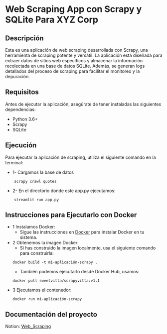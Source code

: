 # Web Scraping App con Scrapy y SQLite Para XYZ Corp
## Descripción
Esta es una aplicación de web scraping desarrollada con Scrapy, una herramienta de scraping potente y versátil. La aplicación está diseñada para extraer datos de sitios web específicos y almacenar la información recolectada en una base de datos SQLite. Además, se generan logs detallados del proceso de scraping para facilitar el monitoreo y la depuración.

## Requisitos
Antes de ejecutar la aplicación, asegúrate de tener instaladas las siguientes dependencias:

* Python 3.6+
* Scrapy
* SQLite

## Ejecución
Para ejecutar la aplicación de scraping, utiliza el siguiente comando en la terminal:

* 1- Cargamos la base de datos
~~~
    scrapy crawl quotes
~~~
* 2- En el directorio donde este app.py ejecutamos:
~~~
    streamlit run app.py
~~~
## Instrucciones para Ejecutarlo con Docker
* 1 Instalamos Docker:
    - Sigue las instrucciones en [Docker](https://docs.docker.com/get-docker/) para instalar Docker en tu sistema.
* 2 Obtenemos la imagen Docker:
    - Si has construido la imagen localmente, usa el siguiente comando para construirla:
  ~~~
  docker build -t mi-aplicación-scrapy .
  ~~~
    - También podemos ejecutarlo desde Docker Hub, usamos:
  ~~~
  docker pull sweetvitta/scrapyvitta:v1.1
  ~~~
* 3 Ejecutamos el contenedor:
   ~~~
   docker run mi-aplicación-scrapy
   ~~~
## Documentación del proyecto
Notion: [Web_Scraping]([https://tulip-barber-4e2.notion.site/Web-Scraping-877f968696cd4b7bbc014ec6813f8151?pvs=4](https://tulip-barber-4e2.notion.site/Web-Scraping-877f968696cd4b7bbc014ec6813f8151?pvs=4))
